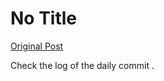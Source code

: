 # No Title

[Original Post](https://discourse.onlinedegree.iitm.ac.in/t/165959/223)

<p>Check the log of the daily commit .</p>